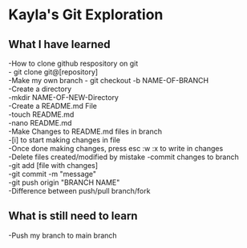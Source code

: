 # Kayla's Git Exploration 

## What I have learned 

-How to clone github respository on git  
	- git clone git@[repository]   
-Make my own branch
	- git checkout -b NAME-OF-BRANCH           
-Create a directory  
	-mkdir NAME-OF-NEW-Directory  
-Create a README.md File  
	-touch README.md  
	-nano README.md  
-Make Changes to README.md  files in branch  
	-[i] to start making changes in file  
	-Once done making changes, press esc :w :x to write in changes   
-Delete files created/modified by mistake
-commit changes to branch  
	-git add [file with changes]  
	-git commit -m "message"  
	-git push origin "BRANCH NAME"     
-Difference between push/pull branch/fork   

##  What is still need to learn

-Push my branch to main branch 
 

